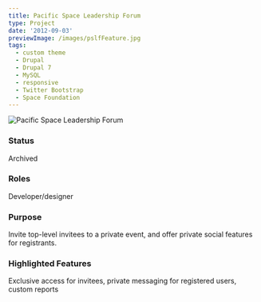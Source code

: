 ```yaml
---
title: Pacific Space Leadership Forum
type: Project
date: '2012-09-03'
previewImage: /images/pslfFeature.jpg
tags:
  - custom theme
  - Drupal
  - Drupal 7
  - MySQL
  - responsive
  - Twitter Bootstrap
  - Space Foundation
---
```

![Pacific Space Leadership Forum](/images/pslfTop.jpg)

### Status

Archived

### Roles

Developer/designer

### Purpose

Invite top-level invitees to a private event, and offer private social features for registrants.

### Highlighted Features

Exclusive access for invitees, private messaging for registered users, custom reports
